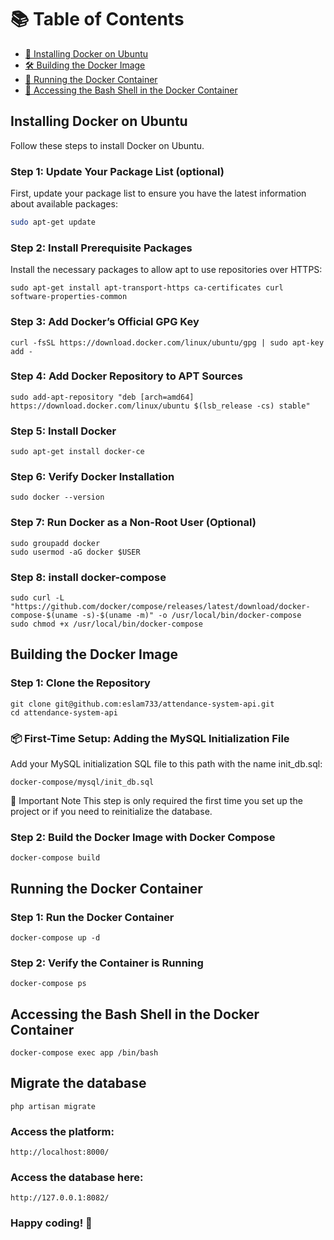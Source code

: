 # 📚 Table of Contents

- [🐋 Installing Docker on Ubuntu](#installing-docker-on-ubuntu)
- [🛠 Building the Docker Image](#building-the-docker-image)
- [🎯 Running the Docker Container](#running-the-docker-container)
- [🔧 Accessing the Bash Shell in the Docker Container](#accessing-the-bash-shell-in-the-docker-container)

## Installing Docker on Ubuntu
Follow these steps to install Docker on Ubuntu.

### Step 1: Update Your Package List (optional)

First, update your package list to ensure you have the latest information about available packages:

```bash
sudo apt-get update
```

### Step 2: Install Prerequisite Packages
Install the necessary packages to allow apt to use repositories over HTTPS:
```
sudo apt-get install apt-transport-https ca-certificates curl software-properties-common
```

### Step 3: Add Docker’s Official GPG Key
```
curl -fsSL https://download.docker.com/linux/ubuntu/gpg | sudo apt-key add -
```
### Step 4: Add Docker Repository to APT Sources
```
sudo add-apt-repository "deb [arch=amd64] https://download.docker.com/linux/ubuntu $(lsb_release -cs) stable"
```

### Step 5: Install Docker
```
sudo apt-get install docker-ce
```

### Step 6: Verify Docker Installation
```
sudo docker --version
```

### Step 7: Run Docker as a Non-Root User (Optional)
```
sudo groupadd docker
sudo usermod -aG docker $USER
```
### Step 8: install docker-compose
```
sudo curl -L "https://github.com/docker/compose/releases/latest/download/docker-compose-$(uname -s)-$(uname -m)" -o /usr/local/bin/docker-compose
sudo chmod +x /usr/local/bin/docker-compose
```

## Building the Docker Image

### Step 1: Clone the Repository
```
git clone git@github.com:eslam733/attendance-system-api.git
cd attendance-system-api
```

### 📦 First-Time Setup: Adding the MySQL Initialization File
Add your MySQL initialization SQL file to this path with the name init_db.sql:
```
docker-compose/mysql/init_db.sql
```
🚨 Important Note
This step is only required the first time you set up the project or if you need to reinitialize the database.

### Step 2: Build the Docker Image with Docker Compose

```
docker-compose build
```

## Running the Docker Container

### Step 1: Run the Docker Container
```
docker-compose up -d
```
### Step 2: Verify the Container is Running
```
docker-compose ps
```

## Accessing the Bash Shell in the Docker Container
```
docker-compose exec app /bin/bash
```
## Migrate the database
```
php artisan migrate
```

### Access the platform:
`http://localhost:8000/`
### Access the database here:
`http://127.0.0.1:8082/`

###  Happy coding! 🚀

